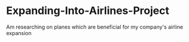 # Expanding-Into-Airlines-Project
Am researching on planes which are beneficial for my company's airline expansion
